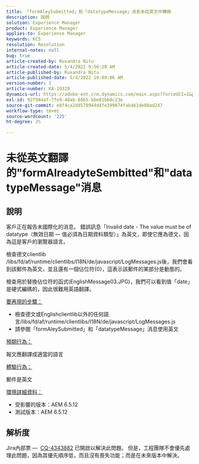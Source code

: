 ```yaml
---
title: 「formAleySubmitted」和「datatypeMessage」消息未從英文中轉換
description: 說明
solution: Experience Manager
product: Experience Manager
applies-to: Experience Manager
keywords: KCS
resolution: Resolution
internal-notes: null
bug: true
article-created-by: Ruxandra Nitu
article-created-date: 5/4/2022 9:56:20 AM
article-published-by: Ruxandra Nitu
article-published-date: 5/4/2022 10:09:06 AM
version-number: 1
article-number: KA-19329
dynamics-url: https://adobe-ent.crm.dynamics.com/main.aspx?forceUCI=1&pagetype=entityrecord&etn=knowledgearticle&id=e7458870-90cb-ec11-a7b5-6045bd00db25
exl-id: 92f944af-7fe9-48ab-8865-bbe01bb0c23e
source-git-commit: e8f4ca2dd578944d4fe399074fab461de88ad247
workflow-type: tm+mt
source-wordcount: '225'
ht-degree: 2%

---
```


# 未從英文翻譯的&quot;formAlreadyteSembitted&quot;和&quot;datatypeMessage&quot;消息

## 說明


客戶正在報告未國際化的消息。 錯誤訊息「Invalid date - The value must be of datatype（無效日期 — 值必須為日期資料類型）」為英文，即使它應為德文，因為這是客戶的瀏覽器語言。

檢查德文clientlib /libs/fd/af/runtime/clientlibs/I18N/de/javascript/LogMessages.js後，我們會看到該郵件為英文，並且還有一個佔位符{0}，這表示該郵件的某部分是動態的。

檢查用於替換佔位符的函式(EnglishMessage03.JPG)，我們可以看到值「date」是硬式編碼的，因此很難用英語翻譯。

<u>要再現的步驟：</u>

- 檢查德文或Englishclientlib以外的任何語言/libs/fd/af/runtime/clientlibs/I18N/de/javascript/LogMessages.js
- 請參閱「formAleySubmitted」和「datatypeMessage」消息使用英文


<u>預期行為：</u>

報文應翻譯成適當的語言

<u>體驗行為：</u>

郵件是英文

<u>環境詳細資料：</u>

- 受影響的版本：AEM 6.5.12
- 測試版本：AEM 6.5.12



## 解析度


Jira內部票 —  [CQ-4343882](https://jira.corp.adobe.com/browse/CQ-4343882) 已開啟以解決此問題。 但是，工程團隊不會優先處理此問題，因為其優先順序低，而且沒有喪失功能；而是在未來版本中解決。
